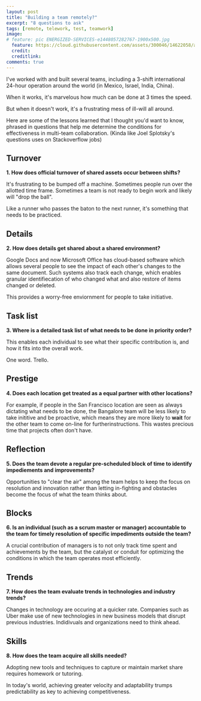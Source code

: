 ```yaml
---
layout: post
title: "Building a team remotely?"
excerpt: "8 questions to ask"
tags: [remote, telework, test, teamwork]
image:
# feature: pic ENERGIZED-SERVICES-e1448057282767-1900x500.jpg
  feature: https://cloud.githubusercontent.com/assets/300046/14622058/a574cebe-0584-11e6-8ce6-2166aca3a1a6.jpg
  credit: 
  creditlink: 
comments: true
---
```

I've worked with and built several teams,
including a 3-shift international 24-hour operation around the world
(in Mexico, Israel, India, China).

When it works, it's marvelous how much can be done at 3 times the speed.

But when it doesn't work, it's a frustrating mess of ill-will all around.

Here are some of the lessons learned that I thought you'd want to know, 
phrased in questions that help me determine the conditions for effectiveness in multi-team collaboration.
(Kinda like Joel Splotsky's questions uses on Stackoverflow jobs)

## Turnover

**1. How does official turnover of shared assets occur between shifts?**

  It's frustrating to be bumped off a machine.
  Sometimes people run over the allotted time frame.
  Sometimes a team is not ready to begin work and likely will "drop the ball".
  
  Like a runner who passes the baton to the next runner, it's something that needs to be practiced.
  
## Details

**2. How does details get shared about a shared environment?**

  Google Docs and now Microsoft Office has cloud-based software which allows several people to see 
  the impact of each other's changes to the same document. Such systems also track each change,
  which enables granular identifiecation of who changed what and also restore of items changed or deleted.
 
 This provides a worry-free enviornment for people to take initiative.
 
## Task list

**3. Where is a detailed task list of what needs to be done in priority order?**

  This enables each individual to see what their specific contribution is,
  and how it fits into the overall work.

  One word. Trello.
  
## Prestige

**4. Does each location get treated as a equal partner with other locations?**

  For example, if people in the San Francisco location are seen as always dictating what needs to be done,
  the Bangalore team will be less likely to take inititive and be proactive,
  which means they are more likely to **wait** for the other team to come on-line for furtherinstructions.
  This wastes precious time that projects often don't have.

## Reflection
  
**5. Does the team devote a regular pre-scheduled block of time to identify impediements and improvements?**

  Opportunities to "clear the air" among the team helps to keep the focus on resolution and innovation rather than
  letting in-fighting and obstacles become the focus of what the team thinks about.

## Blocks

**6. Is an individual (such as a scrum master or manager) accountable to the team for timely resolution of specific impediments outside the team?**

  A crucial contribution of managers is to not only track time spent and achievements by the team,
  but the catalyst or conduit for optimizing the conditions in which the team operates most efficiently.
  
## Trends

**7. How does the team evaluate trends in technologies and industry trends?**
  
  Changes in technology are occuring at a quicker rate.
  Companies such as Uber make use of new technologies in new business models that disrupt previous industries.
  Indidivuals and organizations need to think ahead.
  
## Skills

**8. How does the team acquire all skills needed?**
  
   Adopting new tools and techniques to capture or maintain market share requires homework or tutoring.
  
   In today's world, achieving greater velocity and adaptability trumps predictability as key to achieving competitiveness.
